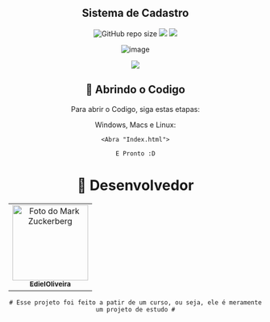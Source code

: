 <h2 align="center"> Sistema de Cadastro </h2>

<div align="center">
  
![GitHub repo size](https://img.shields.io/github/repo-size/EdielOliveira/-1-Curso-Java-Back-End--?style=for-the-badge)
<img src="http://img.shields.io/static/v1?label=LINGUAGEM&message=%20HTML&color=ED1C24&style=for-the-badge">
<img src="http://img.shields.io/static/v1?label=PLATAFORMA&message=%20VISUALSTUDIO&color=753475&style=for-the-badge">

</div>
<div align="center">
  
![image](http://www.unow.com.br/emDesenvolvimento.gif)

<img src="http://img.shields.io/static/v1?label=STATUS&message=%20FINALIZADO&color=GREEN&style=for-the-badge"/>
  
</div>

<div align="center">
  
## 🚀 Abrindo o Codigo

Para abrir o Codigo, siga estas etapas:

Windows, Macs e Linux:
```
<Abra "Index.html">
```
```
E Pronto :D
```

<h1 style: align="center">🤝 Desenvolvedor</h1>

<table style: align="center">
    <td align="center">
      <a href="#">
        <img src="https://avatars.githubusercontent.com/u/113260177?s=400&u=347f2b3ae130a0f7c84f0946b4278cd2581e8b16&v=4" width="150px;" alt="Foto do Mark Zuckerberg"/><br>
        <sub>
          <b>EdielOliveira</b>
        </sub>
      </a>
    </td>   
    </table>
    
    # Esse projeto foi feito a patir de um curso, ou seja, ele é meramente um projeto de estudo #
    
